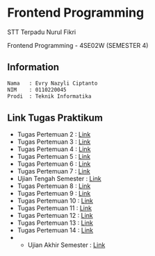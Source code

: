# Frontend Programming

STT Terpadu Nurul Fikri

Frontend Programming - 4SE02W (SEMESTER 4)

## Information

```bash
Nama   : Evry Nazyli Ciptanto
NIM    : 0110220045
Prodi  : Teknik Informatika
```

## Link Tugas Praktikum
* Tugas Pertemuan 2 : [Link](https://github.com/Nazyli/frontend-programming/tree/pertemuan-2)
* Tugas Pertemuan 3 : [Link](https://github.com/Nazyli/frontend-programming/tree/pertemuan-3)
* Tugas Pertemuan 4 : [Link](https://github.com/Nazyli/frontend-programming/tree/pertemuan-4)
* Tugas Pertemuan 5 : [Link](https://github.com/Nazyli/frontend-programming/tree/pertemuan-5)
* Tugas Pertemuan 6 : [Link](https://github.com/Nazyli/frontend-programming/tree/pertemuan-6)
* Tugas Pertemuan 7 : [Link](https://github.com/Nazyli/frontend-programming/tree/pertemuan-7)
* Ujian Tengah Semester : [Link](https://github.com/Nazyli/frontend-programming/tree/UTS)
* Tugas Pertemuan 8 : [Link](https://github.com/Nazyli/frontend-programming/tree/pertemuan-8)
* Tugas Pertemuan 9 : [Link](https://github.com/Nazyli/frontend-programming/tree/pertemuan-9)
* Tugas Pertemuan 10 : [Link](https://github.com/Nazyli/frontend-programming/tree/pertemuan-10)
* Tugas Pertemuan 11 : [Link](https://github.com/Nazyli/frontend-programming/tree/pertemuan-11)
* Tugas Pertemuan 12 : [Link](https://github.com/Nazyli/frontend-programming/tree/pertemuan-12)
* Tugas Pertemuan 13 : [Link](https://github.com/Nazyli/frontend-programming/tree/pertemuan-13)
* Tugas Pertemuan 14 : [Link](https://github.com/Nazyli/frontend-programming/tree/pertemuan-14)
* * Ujian Akhir Semester : [Link](https://github.com/Nazyli/frontend-programming/tree/UAS)
